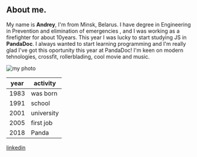 ## About me.

My name is **Andrey**, I'm from Minsk, Belarus. I have degree in Engineering in Prevention and elimination of emergencies , and I was working as a firefighter for about 10years. This year I was lucky to start studying JS in **PandaDoc**. I always wanted to start learning programming and I'm really glad I've got this oportunity this year at PandaDoc!
I'm keen on modern tehnologies, crossfit, rollerblading, cool movie and music.

![my photo](https://github.com/a-nemilov/panda_doc_education/raw/lesson-1/photo.png)

| year | activity |
|--|--|
| 1983 | was born |
| 1991 | school |
| 2001 | university |
| 2005 | first job |
| 2018 | Panda |

[linkedin](https://www.linkedin.com/in/andrey-nemilov-7a5bb561/)


